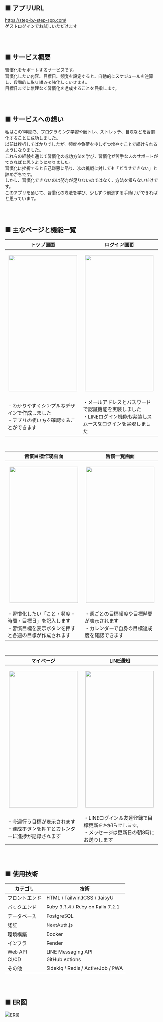 ## ■ アプリURL
https://step-by-step-app.com/<br>
ゲストログインでお試しいただけます

<br><br>

## ■ サービス概要
習慣化をサポートするサービスです。<br>
習慣化したい内容、目標日、頻度を設定すると、自動的にスケジュールを逆算し、段階的に取り組みを強化していきます。<br>
目標日までに無理なく習慣化を達成することを目指します。

<br><br>

## ■ サービスへの想い
私はこの1年間で、プログラミング学習や筋トレ、ストレッチ、自炊などを習慣化することに成功しました。<br>
以前は挫折してばかりでしたが、頻度や負荷を少しずつ増やすことで続けられるようになりました。<br>
これらの経験を通じて習慣化の成功方法を学び、習慣化が苦手な人のサポートができればと思うようになりました。<br>
習慣化に挫折すると自己嫌悪に陥り、次の挑戦に対しても「どうせできない」と諦めがちです。<br>
しかし、習慣化できないのは努力が足りないのではなく、方法を知らないだけです。<br>
このアプリを通じて、習慣化の方法を学び、少しずつ前進する手助けができればと思っています。

<br><br>

## ■ 主なページと機能一覧
| トップ画面  | ログイン画面  |
|------------|------------|
| <p align="center"><img src="https://github.com/user-attachments/assets/87f1abf0-6952-4216-9237-62b40586d0bc" width="225" height="450"> | <p align="center"><img src="https://github.com/user-attachments/assets/b9388816-914c-471d-b29c-34af1cd1e506" width="225" height="450"> |
| ・わかりやすくシンプルなデザインで作成しました<br>・アプリの使い方を確認することができます| ・メールアドレスとパスワードで認証機能を実装しました<br>・LINEログイン機能も実装しスムーズなログインを実現しました |

<br>

| 習慣目標作成画面  | 習慣一覧画面  |
|------------|------------|
| <p align="center"><img src="https://github.com/user-attachments/assets/32db5a90-8724-4d59-8fa8-3efac284de6d" width="225" height="450"> | <p align="center"><img src="https://github.com/user-attachments/assets/be0e4275-aff9-4fd9-b289-36e2b6e58fc4" width="225" height="450"> |
| ・習慣化したい「こと・頻度・時間・目標日」を記入します<br>・習慣目標を表示ボタンを押すと各週の目標が作成されます| ・週ごとの目標頻度や目標時間が表示されます<br>・カレンダーで自身の目標達成度を確認できます |

<br>

| マイページ  | LINE通知  |
|------------|------------|
| <p align="center"><img src="https://github.com/user-attachments/assets/6d59f63e-3924-49f9-b5dd-e5547589b666" width="225" height="450"> | <p align="center"><img src="https://github.com/user-attachments/assets/577816cb-6b19-4bcb-bfb8-f1a2fffe146d" width="225" height="450"> |
| ・今週行う目標が表示されます<br>・達成ボタンを押すとカレンダーに進捗が記録されます | ・LINEログイン＆友達登録で目標更新をお知らせします。<br>・メッセージは更新日の朝8時にお送りします |

<br><br>

## ■ 使用技術
| カテゴリ      | 技術                                                                 |
|---------------|----------------------------------------------------------------------|
| フロントエンド | HTML / TailwindCSS / daisyUI |
| バックエンド   | Ruby 3.3.4 / Ruby on Rails 7.2.1 |
| データベース   | PostgreSQL |
| 認証          | NextAuth.js |
| 環境構築      | Docker |
| インフラ       | Render |
| Web API       | LINE Messaging API |
| CI/CD | GitHub Actions |
| その他         | Sidekiq / Redis / ActiveJob / PWA |

<br><br>

## ■ ER図
![ER図](https://github.com/user-attachments/assets/1fc69029-fc68-46d2-81a6-6f1ea59dcbf9)
